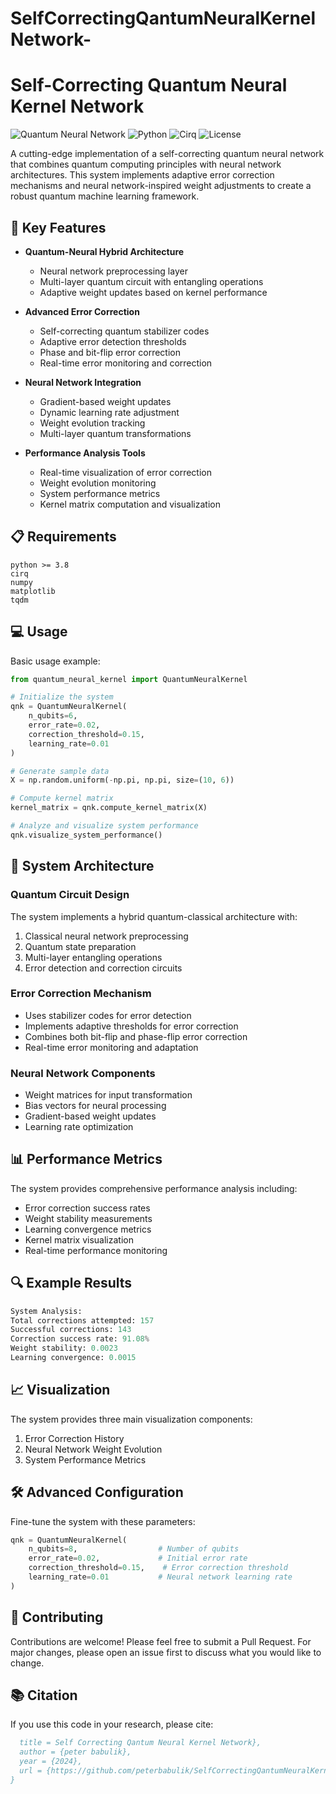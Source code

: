 # SelfCorrectingQantumNeuralKernelNetwork-

# Self-Correcting Quantum Neural Kernel Network

![Quantum Neural Network](https://img.shields.io/badge/Quantum-Neural%20Network-blue)
![Python](https://img.shields.io/badge/python-3.8%2B-brightgreen)
![Cirq](https://img.shields.io/badge/cirq-latest-orange)
![License](https://img.shields.io/badge/license-MIT-green)

A cutting-edge implementation of a self-correcting quantum neural network that combines quantum computing principles with neural network architectures. This system implements adaptive error correction mechanisms and neural network-inspired weight adjustments to create a robust quantum machine learning framework.

## 🌟 Key Features

- **Quantum-Neural Hybrid Architecture**
  - Neural network preprocessing layer
  - Multi-layer quantum circuit with entangling operations
  - Adaptive weight updates based on kernel performance

- **Advanced Error Correction**
  - Self-correcting quantum stabilizer codes
  - Adaptive error detection thresholds
  - Phase and bit-flip error correction
  - Real-time error monitoring and correction

- **Neural Network Integration**
  - Gradient-based weight updates
  - Dynamic learning rate adjustment
  - Weight evolution tracking
  - Multi-layer quantum transformations

- **Performance Analysis Tools**
  - Real-time visualization of error correction
  - Weight evolution monitoring
  - System performance metrics
  - Kernel matrix computation and visualization

## 📋 Requirements

```
python >= 3.8
cirq
numpy
matplotlib
tqdm
```


## 💻 Usage

Basic usage example:

```python
from quantum_neural_kernel import QuantumNeuralKernel

# Initialize the system
qnk = QuantumNeuralKernel(
    n_qubits=6,
    error_rate=0.02,
    correction_threshold=0.15,
    learning_rate=0.01
)

# Generate sample data
X = np.random.uniform(-np.pi, np.pi, size=(10, 6))

# Compute kernel matrix
kernel_matrix = qnk.compute_kernel_matrix(X)

# Analyze and visualize system performance
qnk.visualize_system_performance()
```

## 🔬 System Architecture

### Quantum Circuit Design
The system implements a hybrid quantum-classical architecture with:
1. Classical neural network preprocessing
2. Quantum state preparation
3. Multi-layer entangling operations
4. Error detection and correction circuits

### Error Correction Mechanism
- Uses stabilizer codes for error detection
- Implements adaptive thresholds for error correction
- Combines both bit-flip and phase-flip error correction
- Real-time error monitoring and adaptation

### Neural Network Components
- Weight matrices for input transformation
- Bias vectors for neural processing
- Gradient-based weight updates
- Learning rate optimization

## 📊 Performance Metrics

The system provides comprehensive performance analysis including:
- Error correction success rates
- Weight stability measurements
- Learning convergence metrics
- Kernel matrix visualization
- Real-time performance monitoring

## 🔍 Example Results

```python
System Analysis:
Total corrections attempted: 157
Successful corrections: 143
Correction success rate: 91.08%
Weight stability: 0.0023
Learning convergence: 0.0015
```

## 📈 Visualization

The system provides three main visualization components:
1. Error Correction History
2. Neural Network Weight Evolution
3. System Performance Metrics


## 🛠 Advanced Configuration

Fine-tune the system with these parameters:

```python
qnk = QuantumNeuralKernel(
    n_qubits=8,                  # Number of qubits
    error_rate=0.02,             # Initial error rate
    correction_threshold=0.15,    # Error correction threshold
    learning_rate=0.01           # Neural network learning rate
)
```

## 🤝 Contributing

Contributions are welcome! Please feel free to submit a Pull Request. For major changes, please open an issue first to discuss what you would like to change.


## 📚 Citation

If you use this code in your research, please cite:

```bibtex
  title = Self Correcting Qantum Neural Kernel Network},
  author = {peter babulik},
  year = {2024},
  url = {https://github.com/peterbabulik/SelfCorrectingQantumNeuralKernelNetwork-}
}
```
